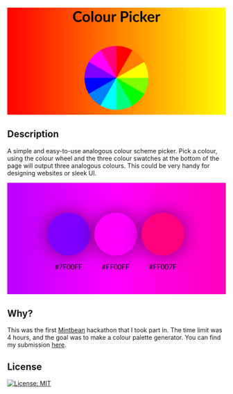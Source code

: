 ![Title Image](hero-image.PNG)

## Description
A simple and easy-to-use analogous colour scheme picker. Pick a colour, using the colour wheel and the
three colour swatches at the bottom of the page will output three analogous colours. This could be very handy
for designing websites or sleek UI.

![Image of the outputed analogous colours](colour-blobs.PNG)

## Why?
This was the first [Mintbean](mintbean.io) hackathon that I took part in. The time limit was 4 hours, and the
goal was to make a colour palette generator. You can find my submission
[here](https://www.mintbean.io/project/ae5ad761-bfc8-4e82-8739-246d5d0ee3ab).

## License
[![License: MIT](https://img.shields.io/badge/License-MIT-yellow.svg)](https://opensource.org/licenses/MIT)
